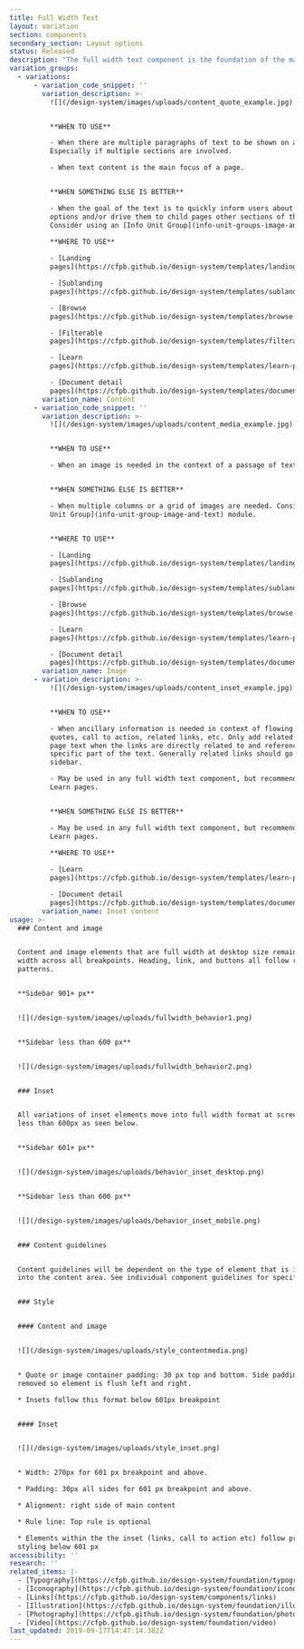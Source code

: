 ```yaml
---
title: Full Width Text
layout: variation
section: components
secondary_section: Layout options
status: Released
description: "The full width text component is the foundation of the main content area of many pages. Spanning the full main content area within a given template, it houses basic text content that follows [our typographic hierarchy](https://cfpb.github.io/design-system/foundation/typography) with the option to add pull quotes, images, inset information, and tables in-line.\n\nMore information about the Full Width Text component can be found at:\n\n<http://cfpb.github.io/design-manual/page-components/fullwidth-text.html>\t\n\nand\n\n<https://cfpb.github.io/capital-framework/components/cf-layout/#custom-content-layouts>"
variation_groups:
  - variations:
      - variation_code_snippet: ''
        variation_description: >-
          ![](/design-system/images/uploads/content_quote_example.jpg)


          **WHEN TO USE**

          - When there are multiple paragraphs of text to be shown on a page.
          Especially if multiple sections are involved.

          - When text content is the main focus of a page.


          **WHEN SOMETHING ELSE IS BETTER**

          - When the goal of the text is to quickly inform users about a set of
          options and/or drive them to child pages other sections of the site.
          Consider using an [Info Unit Group](info-unit-groups-image-and-text).
          
          **WHERE TO USE**

          - [Landing
          pages](https://cfpb.github.io/design-system/templates/landing-pages)

          - [Sublanding
          pages](https://cfpb.github.io/design-system/templates/sublanding-pages)

          - [Browse
          pages](https://cfpb.github.io/design-system/templates/browse-pages)

          - [Filterable
          pages](https://cfpb.github.io/design-system/templates/filterable-pages)

          - [Learn
          pages](https://cfpb.github.io/design-system/templates/learn-pages)

          - [Document detail
          pages](https://cfpb.github.io/design-system/templates/document-detail-pages)
        variation_name: Content
      - variation_code_snippet: ''
        variation_description: >-
          ![](/design-system/images/uploads/content_media_example.jpg)


          **WHEN TO USE**

          - When an image is needed in the context of a passage of text


          **WHEN SOMETHING ELSE IS BETTER**

          - When multiple columns or a grid of images are needed. Consider the [Info
          Unit Group](info-unit-group-image-and-text) module.


          **WHERE TO USE**

          - [Landing
          pages](https://cfpb.github.io/design-system/templates/landing-pages)

          - [Sublanding
          pages](https://cfpb.github.io/design-system/templates/sublanding-pages)

          - [Browse
          pages](https://cfpb.github.io/design-system/templates/browse-pages)

          - [Learn
          pages](https://cfpb.github.io/design-system/templates/learn-pages)

          - [Document detail
          pages](https://cfpb.github.io/design-system/templates/document-detail-pages)
        variation_name: Image
      - variation_description: >-
          ![](/design-system/images/uploads/content_inset_example.jpg)


          **WHEN TO USE**

          - When ancillary information is needed in context of flowing text, such as
          quotes, call to action, related links, etc. Only add related links within
          page text when the links are directly related to and referenced in a
          specific part of the text. Generally related links should go in the
          sidebar.

          - May be used in any full width text component, but recommended only for
          Learn pages.


          **WHEN SOMETHING ELSE IS BETTER**

          - May be used in any full width text component, but recommended only for
          Learn pages.
          
          **WHERE TO USE**

          - [Learn
          pages](https://cfpb.github.io/design-system/templates/learn-pages)

          - [Document detail
          pages](https://cfpb.github.io/design-system/templates/document-detail-pages)
        variation_name: Inset content
usage: >-
  ### Content and image


  Content and image elements that are full width at desktop size remain full
  width across all breakpoints. Heading, link, and buttons all follow responsive
  patterns.


  **Sidebar 901+ px**


  ![](/design-system/images/uploads/fullwidth_behavior1.png)


  **Sidebar less than 600 px**


  ![](/design-system/images/uploads/fullwidth_behavior2.png)


  ### Inset


  All variations of inset elements move into full width format at screen widths
  less than 600px as seen below.


  **Sidebar 601+ px**


  ![](/design-system/images/uploads/behavior_inset_desktop.png)


  **Sidebar less than 600 px**


  ![](/design-system/images/uploads/behavior_inset_mobile.png)


  ### Content guidelines


  Content guidelines will be dependent on the type of element that is inserted
  into the content area. See individual component guidelines for specifics.


  ### Style


  #### Content and image


  ![](/design-system/images/uploads/style_contentmedia.png)


  * Quote or image container padding: 30 px top and bottom. Side padding is
  removed so element is flush left and right.

  * Insets follow this format below 601px breakpoint


  #### Inset


  ![](/design-system/images/uploads/style_inset.png)


  * Width: 270px for 601 px breakpoint and above.

  * Padding: 30px all sides for 601 px breakpoint and above.

  * Alignment: right side of main content

  * Rule line: Top rule is optional

  * Elements within the the inset (links, call to action etc) follow prefooter
  styling below 601 px
accessibility: ''
research: ''
related_items: |-
  - [Typography](https://cfpb.github.io/design-system/foundation/typography)
  - [Iconography](https://cfpb.github.io/design-system/foundation/iconography)
  - [Links](https://cfpb.github.io/design-system/components/links)
  - [Illustration](https://cfpb.github.io/design-system/foundation/illustration)
  - [Photography](https://cfpb.github.io/design-system/foundation/photography)
  - [Video](https://cfpb.github.io/design-system/foundation/video)
last_updated: 2019-09-17T14:47:14.382Z
---
```


